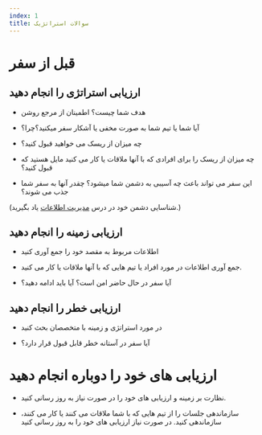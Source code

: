 ```yaml
---
index: 1
title: سوالات استراتژیک
---
```

# قبل از سفر 

## ارزیابی استراتژی را انجام دهید

*   هدف شما چیست؟ اطمینان از مرجع روشن

*   آیا شما یا تیم شما به صورت مخفی یا آشکار سفر میکنید؟چرا؟

*   چه میزان از ریسک می خواهید قبول کنید؟

*   چه میزان از ریسک را  برای افرادی که با آنها ملاقات یا کار می کنید مایل هستید که قبول کنید؟

*   این سفر می تواند باعث چه آسیبی به دشمن شما میشود؟ چقدر آنها به سفر شما جذب می شوند؟

(شناسایی دشمن خود در درس [مدیریت اطلاعات](umbrella://information/managing-information) یاد بگیرید.)

## ارزیابی زمینه را انجام دهید

*   اطلاعات مربوط به مقصد خود را جمع آوری کنید

*   جمع آوری اطلاعات در مورد افراد یا تیم هایی که با آنها ملاقات یا کار می کنید.

*   آیا سفر در حال حاضر امن است؟ آیا باید ادامه دهید؟

## ارزیابی خطر را انجام دهید

*   در مورد استراتژی و زمینه با متخصصان بحث کنید

*   آیا سفر در آستانه خطر قابل قبول قرار دارد؟

# ارزیابی های خود را دوباره انجام دهید

*   نظارت بر زمینه و ارزیابی های خود را در صورت نیاز به روز رسانی کنید.

*   سازماندهی جلسات را از تیم هایی که با شما ملاقات می کنند یا کار می کنند، سازماندهی کنید. در صورت نیاز ارزیابی های خود را به روز رسانی  کنید